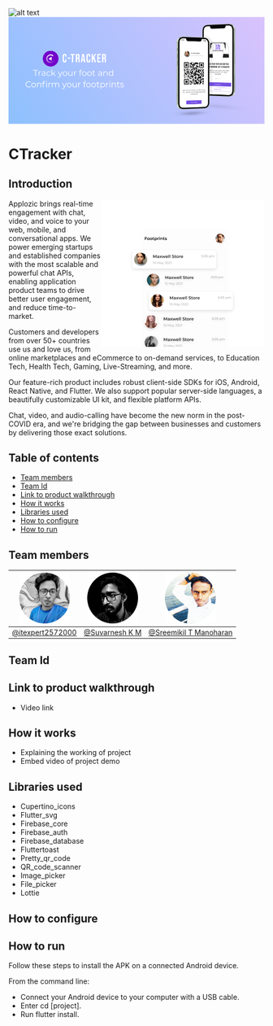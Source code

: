 ![alt text](https://trello-attachments.s3.amazonaws.com/542e9c6316504d5797afbfb9/542e9c6316504d5797afbfc1/39dee8d993841943b5723510ce663233/Frame_19.png)
![alt text](https://github.com/sreemikil/testing/blob/55bd7e805f59b54ccca35733f935ffe3d6aad40e/Image%20assets/banner%20(1).jpg)
# CTracker
## Introduction         

<img align="right" src="https://github.com/sreemikil/testing/blob/eef58864b8fcd08570a34a6dc517b1ceadaea78d/Image%20assets/imgintro.png?1" />


Applozic brings real-time engagement with chat, video, and voice to your web,
mobile, and conversational apps. We power emerging startups and established
companies with the most scalable and powerful chat APIs, enabling application
product teams to drive better user engagement, and reduce time-to-market.

Customers and developers from over 50+ countries use us and love us, from online
marketplaces and eCommerce to on-demand services, to Education Tech, Health
Tech, Gaming, Live-Streaming, and more.

Our feature-rich product includes robust client-side SDKs for iOS, Android, React
Native, and Flutter. We also support popular server-side languages, a beautifully
customizable UI kit, and flexible platform APIs.

Chat, video, and audio-calling have become the new norm in the post-COVID era,
and we're bridging the gap between businesses and customers by delivering those
exact solutions.
## Table of contents
* [Team members](#members)
* [Team Id](#id)
* [Link to product walkthrough](#Linktoproductwalkthrough)
* [How it works](#howitworks)
* [Libraries used](#Librariesused)
* [How to configure](#configure)
* [How to run](#run)

<a name="members"></a>
## Team members
![Akhil](https://github.com/sreemikil/testing/blob/b83fb4bd41068a26b6039f14dc6ab852e7299722/Image%20assets/tj.png) | ![Suvarnesh K M](https://github.com/sreemikil/testing/blob/main/Image%20assets/suvarneshkm.png) | ![Sreemikil T Manoharan](https://github.com/sreemikil/testing/blob/main/Image%20assets/sreemikil.png)
------------ | ------------- | ------------- 
[@itexpert2572000](https://github.com/itexpert2572000) | [@Suvarnesh K M](https://github.com/SuvarneshKM) | [@Sreemikil T Manoharan](https://github.com/sreemikil)





<a name="id"></a>
## Team Id
<a name="Linktoproductwalkthrough"></a>
## Link to product walkthrough
* Video link
<!--
Technologies which we are used in this project are:
- [Flutter](https://flutter.dev/)
- [Dart](https://dart.dev/)
- [Firebase](https://firebase.google.com/) -->

<a name="howitworks"></a>
## How it works
* Explaining the working of project
* Embed video of project demo
<a name="Librariesused"></a>
## Libraries used
- Cupertino_icons
- Flutter_svg
- Firebase_core
- Firebase_auth
- Firebase_database
- Fluttertoast
- Pretty_qr_code
- QR_code_scanner
- Image_picker
- File_picker
- Lottie
<a name="configure"></a>
## How to configure
<a name="run"></a>
## How to run
Follow these steps to install the APK on a connected Android device.

From the command line:

 * Connect your Android device to your computer with a USB cable.
 * Enter cd [project].
 * Run flutter install.


